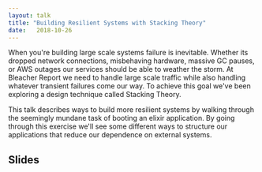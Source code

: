 ```yaml
---
layout: talk
title: "Building Resilient Systems with Stacking Theory"
date:   2018-10-26
---
```


When you're building large scale systems failure is inevitable. Whether its dropped network connections, misbehaving hardware, massive GC pauses, or AWS outages our services should be able to weather the storm. At Bleacher Report we need to handle large scale traffic while also handling whatever transient failures come our way. To achieve this goal we've been exploring a design technique called Stacking Theory.

This talk describes ways to build more resilient systems by walking through the seemingly mundane task of booting an elixir application. By going through this exercise we'll see some different ways to structure our applications that reduce our dependence on external systems.

## Slides
<script async class="speakerdeck-embed" data-id="ee1735a8f9bd42ff8d4938975c9827dc" data-ratio="1.77777777777778" src="//speakerdeck.com/assets/embed.js"></script>
